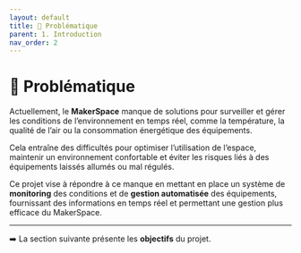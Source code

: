 ```yaml
---
layout: default
title: 🚨 Problématique
parent: 1. Introduction
nav_order: 2
---
```


# 🚨 Problématique

Actuellement, le **MakerSpace** manque de solutions pour surveiller et gérer les conditions de l’environnement en temps réel, comme la température, la qualité de l’air ou la consommation énergétique des équipements.

Cela entraîne des difficultés pour optimiser l’utilisation de l’espace, maintenir un environnement confortable et éviter les risques liés à des équipements laissés allumés ou mal régulés.

Ce projet vise à répondre à ce manque en mettant en place un système de **monitoring** des conditions et de **gestion automatisée** des équipements, fournissant des informations en temps réel et permettant une gestion plus efficace du MakerSpace.

---

➡️ La section suivante présente les **objectifs** du projet.
